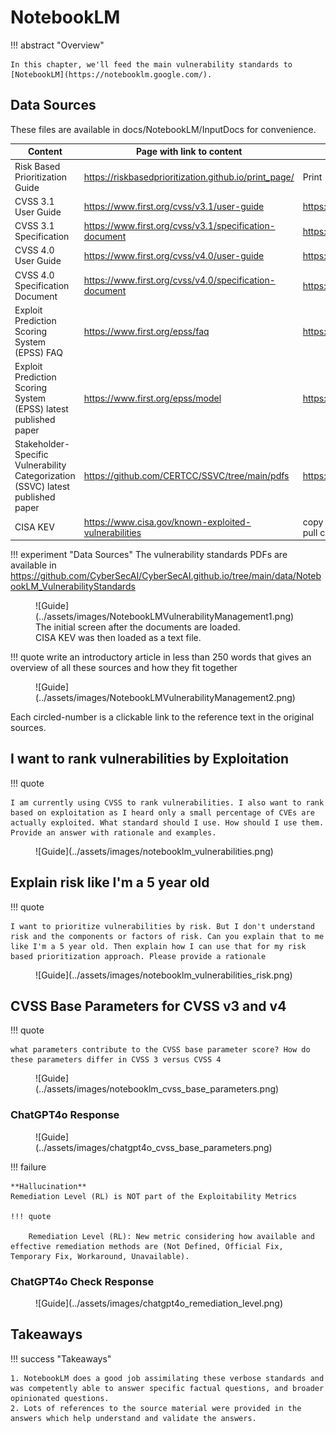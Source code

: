 # NotebookLM

!!! abstract "Overview"


    In this chapter, we'll feed the main vulnerability standards to [NotebookLM](https://notebooklm.google.com/).


## Data Sources

These files are available in docs/NotebookLM/InputDocs for convenience.


| **Content**                                                                     | **Page with link to content**                          | **Direct Link**                                                                                     |
|---------------------------------------------------------------------------------|--------------------------------------------------------|-----------------------------------------------------------------------------------------------------|
| Risk Based Prioritization Guide                                                 | https://riskbasedprioritization.github.io/print_page/  | Print - Save to PDF                                                                                 |
| CVSS 3.1 User Guide                                                             | https://www.first.org/cvss/v3.1/user-guide             | https://www.first.org/cvss/v3-1/cvss-v31-user-guide_r1.pdf                                          |
| CVSS 3.1 Specification                                                          | https://www.first.org/cvss/v3.1/specification-document | https://www.first.org/cvss/v3-1/cvss-v31-specification_r1.pdf                                       |
| CVSS 4.0 User Guide                                                             | https://www.first.org/cvss/v4.0/user-guide             | https://www.first.org/cvss/v4-0/cvss-v40-user-guide.pdf                                             |
| CVSS 4.0 Specification Document                                                 | https://www.first.org/cvss/v4.0/specification-document | https://www.first.org/cvss/v4-0/cvss-v40-specification.pdf                                          |
| Exploit Prediction Scoring System (EPSS) FAQ                                    | https://www.first.org/epss/faq                         | https://www.first.org/epss/faq                                                                      |
| Exploit Prediction Scoring System (EPSS) latest published paper                 | https://www.first.org/epss/model                       | https://arxiv.org/pdf/2302.14172                                                                    |
| Stakeholder-Specific Vulnerability Categorization (SSVC) latest published paper | https://github.com/CERTCC/SSVC/tree/main/pdfs          | https://github.com/CERTCC/SSVC/blob/main/pdfs/ssvc_2_1_draft.pdf                                    |
| CISA KEV                                                                        | https://www.cisa.gov/known-exploited-vulnerabilities   | copy and paste text to a file cisakev.txt because NotebookLM cannot pull content directly from the page |



!!! experiment "Data Sources"
    The vulnerability standards PDFs are available in
    https://github.com/CyberSecAI/CyberSecAI.github.io/tree/main/data/NotebookLM_VulnerabilityStandards



<figure markdown>
![Guide](../assets/images/NotebookLMVulnerabilityManagement1.png)
<figcaption>The initial screen after the documents are loaded.<br>CISA KEV was then loaded as a text file.</figcaption>
</figure>

!!! quote
    write an introductory article in less than 250 words that gives an overview of all these sources and how they fit together


<figure markdown>
![Guide](../assets/images/NotebookLMVulnerabilityManagement2.png)
<figcaption></figcaption>
</figure>

Each circled-number is a clickable link to the reference text in the original sources.


## I want to rank vulnerabilities by Exploitation

!!! quote
    
    I am currently using CVSS to rank vulnerabilities. I also want to rank based on exploitation as I heard only a small percentage of CVEs are actually exploited. What standard should I use. How should I use them. Provide an answer with rationale and examples.

<figure markdown>
![Guide](../assets/images/notebooklm_vulnerabilities.png)
<figcaption></figcaption>
</figure>



## Explain risk like I'm a 5 year old

!!! quote
    
    I want to prioritize vulnerabilities by risk. But I don't understand risk and the components or factors of risk. Can you explain that to me like I'm a 5 year old. Then explain how I can use that for my risk based prioritization approach. Please provide a rationale

<figure markdown>
![Guide](../assets/images/notebooklm_vulnerabilities_risk.png)
<figcaption></figcaption>
</figure>


## CVSS Base Parameters for CVSS v3 and v4

!!! quote
    
    what parameters contribute to the CVSS base parameter score? How do these parameters differ in CVSS 3 versus CVSS 4

<figure markdown>
![Guide](../assets/images/notebooklm_cvss_base_parameters.png)
<figcaption></figcaption>
</figure>

### ChatGPT4o Response



<figure markdown>
![Guide](../assets/images/chatgpt4o_cvss_base_parameters.png)
<figcaption></figcaption>
</figure>

!!! failure 
    
    **Hallucination**
    Remediation Level (RL) is NOT part of the Exploitability Metrics
    
    !!! quote
    
        Remediation Level (RL): New metric considering how available and effective remediation methods are (Not Defined, Official Fix, Temporary Fix, Workaround, Unavailable).

### ChatGPT4o Check Response
<figure markdown>
![Guide](../assets/images/chatgpt4o_remediation_level.png)
<figcaption></figcaption>
</figure>


  
## Takeaways
  
!!! success "Takeaways" 

    1. NotebookLM does a good job assimilating these verbose standards and was competently able to answer specific factual questions, and broader opinionated questions.
    2. Lots of references to the source material were provided in the answers which help understand and validate the answers.



  

  
